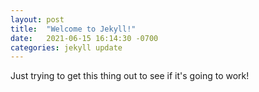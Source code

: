 ```yaml
---
layout: post
title:  "Welcome to Jekyll!"
date:   2021-06-15 16:14:30 -0700
categories: jekyll update
---
```


Just trying to get this thing out to see if it's going to work!
